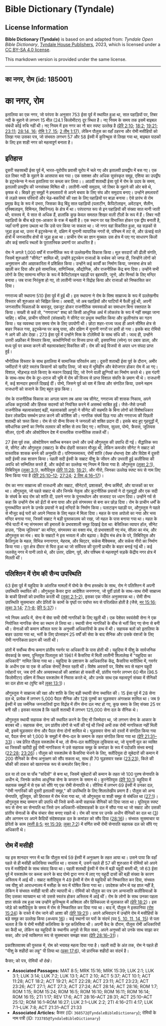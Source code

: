 # Bible Dictionary (Tyndale)

## License Information

**Bible Dictionary (Tyndale)** is based on and adapted from: _Tyndale Open Bible Dictionary_, [Tyndale House Publishers](https://tyndaleopenresources.com/), 2023, which is licensed under a [CC BY-SA 4.0 license](https://creativecommons.org/licenses/by-sa/4.0/legalcode.en).

This markdown version is provided under the same license.



--------------------------------

## का नगर, रोम (id: 185001)

का नगर, रोम
===========

इतालिया का एक नगर, जो परंपरा के अनुसार 753 ईसा पूर्व में स्थापित हुआ था, सात पहाड़ियों पर, तिबर नदी के मुहाने से लगभग 15 मील (24\.1 किलोमीटर) दूर स्थित है। नए नियम के समय तक इसमें बाइबल संबंधी कोई रुचि नहीं थी। नए नियम में इस नगर का नौ बार स्पष्ट उल्लेख है ([प्रेरि 2:10](https://ref.ly/Acts2:10); [18:2](https://ref.ly/Acts18:2); [19:21](https://ref.ly/Acts19:21); [23:11](https://ref.ly/Acts23:11); [28:14, 16](https://ref.ly/Acts28:14,Acts28:16); [रोमि 1:7, 15](https://ref.ly/Rom1:7,Rom1:15); [2 तीमु 1:17](https://ref.ly/2Tim1:17)), लेकिन पौलुस का वहाँ ठहरना और रोमी मसीहियों को लिखा गया उसका पत्र, जो संभवतः लगभग 57 और 58 ईस्वी में कुरिन्थुस से लिखा गया था, बाइबल पाठकों के लिए इस शाही नगर को महत्वपूर्ण बनाता है।

इतिहास
------

दूसरी सहस्राब्दी ईसा पूर्व में, भारत\-यूरोपीय प्रवासी यूरोप में चले गए और इतालवी प्रायद्वीप में बस गए। एक दल तिबर नदी के मुहाने के आसपास बस गया। एक सशक्त और अधिक सुसंस्कृत समूह, एशिया का उपद्वीप के इट्रस्केन्स ने मध्य इतालिया पर कब्ज़ा कर लिया।। आठवीं शताब्दी ईसा पूर्व में रोम के उदय के समय, इतालवी प्रायद्वीप की जनसंख्या मिश्रित थी। लातीनी\-भाषी समुदाय, जो तिबर के मुहाने की ओर बसे थे, कृषक थे। बिखरे हुए समूहों ने हमलावरों से अपने बचाव के लिए संघ और समुदाय बनाए। उन्होंने हमलावरों से लड़ते समय परिवारों और भेड़\-बकरियों की रक्षा के लिए पहाड़ियों पर बाड़ा बनाया। ऐसे प्रारंभ से रोम प्रमुख केंद्र के रूप में उभरा, जिसका केंद्र बिंदु सात पहाड़ियों (पलाटीन, कैपिटोलाइन, अवेंटाइन, सैलीन, एस्क्विलाइन, विमिनल, क्विरिनल) के क्षेत्र में था। परंपरागत रूप से इन पहाड़ियों की संख्या सात मानी जाती थी; वास्तव में, ये सात से अधिक हैं, हालांकि कुछ केवल समतल शिखर वाली टीलों के रूप में हैं। तिबर नदी पहाड़ियों के बीच बड़े एस\-आकार के वक्र में बहती है। एक स्थान पर यह विभाजित होकर एक द्वीप बनाती है, जहाँ पानी इतना उथला था कि उसे पार किया जा सकता था। जो नगर वहां विकसित हुआ, वह सड़कों से जुड़ा हुआ था, उत्तर में इट्रस्केन्स से, दक्षिण में यूनानी व्यापारिक नगरों से, पश्चिम में तट से, और ऊंचाई वाले क्षेत्रों में जनजातीय क्षेत्रों से जुड़ा हुआ था। प्राचीन रोम का ज्ञान मुख्यतः उस क्षेत्र में पाए गए साधारण किलों और कई समाधि स्थलों के पुरातात्त्विक प्रमाणों पर आधारित है।

रोम ने अगले 1,000 वर्षों में राजनीतिक रूप से उल्लेखनीय विकास किया। मूल सरदारों की ढीली संगति, जिसमें शुरुआती "सीनेट" शामिल थी, उन्होंने इट्रस्केन राजाओं के वर्चस्व को जगह दी, जिन्होंने लोगों को अनुशासन और आज्ञाकारिता में प्रशिक्षित किया। उन्होंने कई कार्यों का निर्माण किया, जनसभा क्षेत्र को खाली कर दिया और इसे सामाजिक, वाणिज्यिक, औद्योगिक, और राजनीतिक केंद्र बना दिया। उन्होंने सभी लोगों के लिए सामान्य मन्दिर के रूप में कैपिटोलाइन पहाड़ी पर बृहस्पति, जूनो, और मिनर्वा के लिए मन्दिर बनाया। जब राजा निरंकुश हो गए, तो लातीनी जनता ने विद्रोह किया और राजाओं को निष्कासित कर दिया।

गणराज्य की स्थापना 510 ईसा पूर्व में हुई थी। इस स्थापना ने रोम के विश्व साम्राज्य के रूप में उल्लेखनीय विस्तार की शुरुआत को चिह्नित किया। आबादी, जो अब पहाड़ियों और घाटियों में फैली हुई थी, अपनी जनजातीय भिन्नताओं के बावजूद, एकजुट होकर राजनीतिक समस्याओं का समाधान बिना रक्तपात के किया। सख्ती से कहें तो, "गणराज्य" शब्द को किसी आधुनिक अर्थ में लोकतंत्र के रूप में नहीं समझा जाना चाहिए। बल्कि, प्राचीन परिवारों (संरक्षकों) ने सीनेट पर प्रभुत्व स्थापित किया और कुलीनतंत्र का गठन किया। यह व्यवस्था उस समय रोम के लिए उपयोगी थी। छोटा शहर\-राज्य जल्द ही अपने सीमित क्षेत्र से बाहर निकल गया, इट्रस्केन्स पर काबू पाया, और दक्षिण में यूनानी नगरों पर हावी हो गया। इसके बाद रोमियो ने आगे की ओर देखा। 273 ईसा पूर्व में उन्होंने मिस्र के टोलेमियों के साथ संधि की। जल्द ही, उन्होंने उत्तरी अफ्रीका में विस्तार किया, कार्थागिनियों पर विजय प्राप्त की, इसपानिया (स्पेन) पर दबाव डाला, और मध्य पूर्व पर कब्जा करने की महत्वाकांक्षाएं विकसित कीं। रोम की कई विजयों से अपार धन संपदा प्राप्त हुई।

भौगोलिक विस्तार के साथ इतालिया में सामाजिक परिवर्तन आए। दूसरी शताब्दी ईसा पूर्व के दौरान, अमीर जमींदारों ने छोटे स्वतंत्र किसानों को खरीद लिया, जो बाद में भूमिहीन और बेरोजगार होकर रोम में आ गए। विशाल, भीड़भाड़ वाले किराए के मकान दिखाई दिए, जो रेंगने वाली झुग्गियों का निर्माण करते थे। इस गंदगी के साथ\-साथ रोम के दूर\-दराज की भूमि में रोम की विजय से प्राप्त विशाल संपत्ति के प्रमाण भी थे। राजधानी में, कई शानदार इमारतें दिखाई दीं। पोम्पे, जिसने पूर्व को वश में किया और संगठित किया, उसने महान राजधानी को सजाने के लिए बहुत कुछ किया।

रोम के राजनीतिक विकास का अगला चरण तब आया जब सीनेट, गणराज्य की शासक निकाय, अपने अधिक कट्टरपंथी और हिंसक सदस्यों को नियंत्रित करने में असमर्थ साबित हुई। जैसे\-जैसे उनकी राजनीतिक महत्वाकांक्षाएं बढ़ीं, महत्वाकांक्षी अगुवो ने सीनेट की सहमति के बिना लोगों को विशेषाधिकार देकर लोकप्रिय समर्थन प्राप्त करने की कोशिश की। नागरिक संघर्ष छिड़ गया और गणराज्य की पिछली शताब्दी को त्रस्त किया। रोम से परे सैन्य विजय ने जनरलों को शक्ति प्रदान दी। इसके बाद हुए गृहयुद्धों में, संवैधानिक प्रश्नों का निर्णय तलवार की शक्ति से तय किए गए। मारियस, सुल्ला, पोम्पे, क्रैसस, जूलियस सीज़र, एंटनी और ऑक्टेवियन देश में वास्तविक राजनीतिक ताकतें थीं।

27 ईसा पूर्व तक, ऑक्टेवियन सर्वोच्च बनकर उभरे और उन्हें औगुस्तुस की उपाधि दी गई। सैद्धांतिक रूप से, सीनेट और औगुस्तुस (सम्राट) के बीच दोहरी सरकार मौजूद थी, लेकिन कमजोर सीनेट ने सम्राट को वास्तविक शासक बनने की अनुमति दी। परिणामस्वरूप, रोमी शांति (*पैक्स रोमाना*) देश और विदेश में दूसरी सदी ईस्वी तक शासन किया। पहली सदी ईस्वी के सम्राट यीशु के जीवन और उभरती हुई कलीसिया की अवधि को सम्मिलित करते हैं, और कईयों का उल्लेख नए नियम में किया गया है: औगुस्तुस ([लूका 2:1](https://ref.ly/Luke2:1)), तिबिरियुस ([लूका 3:1](https://ref.ly/Luke3:1)), क्लौदियुस ([प्रेरि 11:28](https://ref.ly/Acts11:28); [18:2](https://ref.ly/Acts18:2)), और नीरो, जिनका उल्लेख स्पष्ट रूप से नाम लिए बिना किया गया है ([प्रेरि 25:10–12](https://ref.ly/Acts25:10-Acts25:12); [27:24](https://ref.ly/Acts27:24); [2 तिम 4:16–17](https://ref.ly/2Tim4:16-2Tim4:17))।

रोम का नगर साम्राज्य की राजधानी और सम्राट, सीनेटरों, प्रशासकों, सैन्य कर्मियों, और याजकों का घर था। औगुस्तुस, जो पहले सम्राट थे और जिनके नेतृत्व और कूटनीतिक प्रयासों ने दो गृहयुद्धों और एक सदी के संघर्ष के बाद रोम को शांति दी, उसने नगर के पुनर्स्थापन और सजावट पर ध्यान दिया। उन्होंने गर्व से कहा कि उन्होंने रोम को ईंटों से बना पाया और इसे संगमरमर से बना कर छोड़ दिया। रोम के प्राचीन धर्मों के पुनर्स्थापित करने के उनके प्रयासों ने कई मन्दिरों के निर्माण किया। पलाटाइन पहाड़ी पर, औगुस्तुस ने पहले से मौजूद कई घरों को अपने निवास के लिए महल में मिला दिया। महल के पास अपोलो का नया और भव्य मन्दिर बनाया गया, जिसमें सम्राट ने बड़ी पुस्तकालय को रखा, जो महल के पास बनाया गया था। महल के नीचे घाटी में नए संगमरमर की इमारतों के प्रभावशाली समूह दिखाई देता था: बेसिलिका व्यापार हॉल, सीनेट हाउस, "दिव्य जूलियस" का मन्दिर, संगमरमर का वक्ता मंच, दो प्रभावशाली नए मंच, सीज़र का मंच, और औगुस्तुस का मंच। बाद के सम्राटों ने इस भव्यता में और बढ़ाया। केंद्रीय मंच क्षेत्र के परे, तिबिरियुस और कैलिगुला के महल, विभिन्न स्नानागार, मेहराब, और थिएटर, सर्कस मैक्सिमस, और सर्कस नीरो का निर्माण किया गया। पूरा क्षेत्र दीवार से घिरा हुआ था जो सर्वियस की पुरानी प्राचीर के बाहर बनाई गई थी। कई जलसेतु नगर में पानी लाते थे, और उत्तर, दक्षिण, पूर्व, और पश्चिम से महत्वपूर्ण सड़कें केंद्रीय नगर क्षेत्र में मिलती थीं।

पलिश्तिन में रोम की सैन्य उपस्थिति
----------------------------------

63 ईसा पूर्व में यहूदिया के आंतरिक मामलों में पोम्पे के सैन्य हस्तक्षेप के साथ, रोम ने पलिश्तिन में अपनी उपस्थिति स्थापित की। औगुस्तुस कैसर द्वारा आदेशित जनगणना, जो पूर्वी प्रांतों के साथ\-साथ रोमी साम्राज्य के बाकी हिस्सों को प्रभावित करती थी ([लूका 2:1–2](https://ref.ly/Luke2:1-Luke2:2)), इसका एक जीवंत अनुस्मारक था। रोमी सैन्य उपस्थिति सुसमाचार और प्रेरितों के कामों के पृष्ठों पर पर्याप्त रूप से परिलक्षित होती है (जैसे, [मर 15:16](https://ref.ly/Mark15:16); [लूका 3:14](https://ref.ly/Luke3:14); [7:1–8](https://ref.ly/Luke7:1-Luke7:8); [प्रेरि 5:37](https://ref.ly/Acts5:37))।

नये नियम अवधि में, सेना में सेवा सभी रोमी नागरिकों के लिए खुली थी। एक पेशेवर स्वयंसेवी सेना ने एक नियोजित नागरिक सेना का स्थान ले लिया था। स्थायी सेना नागरिकों के बीच से भर्ती किए गए सेना से बनी थी। सेनाओं की कमान कौंसल स्तर के अनुभवी अधिकारियों के हाथ में थी। सहायक बलों को इतालिया के बाहर उठाया गया था, भर्ती के लिए प्रोत्साहन 25 वर्षों की सेवा के बाद सैनिक और उसके वंशजों के लिए रोमी नागरिकता प्रदान की जाती थी।

प्रांतों में सर्वोच्च सैन्य कमान प्रांतीय गवर्नर या अधिकारी के पास होती थी। यहूदिया में यीशु के सार्वजनिक सेवकाई के समय, पुन्तियुस पिलातुस को 1961 में कैसरिया में मिली लातीनी शिलालेख में "यहूदिया का अधिकारी" नामित किया गया था। यहूदिया के प्रशासन के आधिकारिक केंद्र, कैसरिया मारीतिमा में, गवर्नर के अधीन एक या एक से अधिक सेनाएँ तैनात रहती थीं। विशेष अवसरों पर, विशेष रूप से महान यहूदी त्योहारों पर, जब दंगों और अव्यवस्थाओं की आशंका हो सकती थी, प्रांतीय गवर्नर लगभग 60 मील (96\.5 किलोमीटर) दक्षिण में स्थित यरूशलेम में निवास करते थे, और उनके साथ एक महत्वपूर्ण संख्या में सैनिकों का दल होता था (पुष्टि करें [लूका 13:1](https://ref.ly/Luke13:1))।

औगुस्तुस ने साम्राज्य की रक्षा और शांति के लिए बड़ी स्थायी सेना स्थापित की। 15 ईसा पूर्व में 28 सेना दल थे, प्रत्येक में लगभग 5,000 पैदल सैनिक और 128 पुरुषों का घुड़सवार अंगरक्षक शामिल था। जब 9 ईस्वी में उग्र जर्मनिक जनजातियों द्वारा विद्रोह में तीन सेना दल नष्ट हो गए, कुछ समय के लिए संख्या 25 पर बनी रही। इसका मतलब है कि पहली शताब्दी में लगभग 125,000 सेना दल के सैनिक थे।

औगुस्तुस स्थायी सहायक सेना की स्थापित करने के लिए भी जिम्मेदार था, जो लगभग सेना के आकार के बराबर थी। सहायक सेना, उन प्रांतीय लोगों से भर्ती की गई थी जिन्हें अभी तक रोमी नागरिकता नहीं मिली थी, इसमें घुड़सवार सेना और पैदल सेना दोनों शामिल थे। घुड़सवार सेना को दस्तों में संगठित किया गया था, पैदल सेना को 1,000 के समूहों में सैन्य\-दल के कमान के तहत संगठित किया गया था ([प्रेरि 21:31–33](https://ref.ly/Acts21:31-Acts21:33))। जब प्रेरित पौलुस यरूशलेम में था, तो सैन्य\-दल क्लौदियुस लूसियास था, जो यूनानी मूल का व्यक्ति था जिसकी खरीदी हुई रोमी नागरिकता ने उसे सहायक समूह के कमांडर के रूप में पदोन्नति संभव बनाई ([22:28](https://ref.ly/Acts22:28); [23:26](https://ref.ly/Acts23:26))। पौलुस को यरूशलेम से कैसरिया भेजने के लिए, क्लौदियुस दो सूबेदारों की कमान में 200 सैनिकों के सैन्य अनुरक्षण को सौंप सकता था, साथ ही 70 घुड़सवार रक्षक ([23:23](https://ref.ly/Acts23:23)), किले की चौकी की ताकत को खतरनाक रूप से कमज़ोर किए बिना।

दल या तो दस या पाँच "सदियों" से बना था, जिसमें सूबेदारों की कमान के तहत जो 100 पुरुष सेनापति के अधीन थे, जिनके कर्तव्य आधुनिक सेना के कप्तान के समान थे। कुरनेलियुस ([प्रेरि 10:1](https://ref.ly/Acts10:1)) यहूदिया में सहायक समूहों में से एक को सौंपे गए एक रोमी सेनापति थे। सीरिया में लगभग 69 ईस्वी में उनका दल, "रोमी नागरिकों की दूसरी इतालवी समूह," की उपस्थिति के लिए शिलालेखीय प्रमाण हैं। पौलुस को अन्य सेनापति, यूलियुस, की हिरासत में रोम भेजा गया था, जो औगुस्तुस या शाही समूह से संबंधित था ([27:1](https://ref.ly/Acts27:1))। औगुस्तुस शब्द सम्मान की उपाधि थी जिसे कभी\-कभी सहायक सैनिकों को दिया जाता था। यूलियुस स्पष्ट रूप से सेना का सेनापति था जिसे उन अधिकारी\-संदेशवाहकों के दल में सौंपा गया था जो सम्राट और उसकी प्रांतीय सेनाओं के बीच संचार सेवा बनाए रखते थे। रोम की यात्रा पर उनके अधीन सैनिकों का दल था ([3](https://ref.ly/Acts27:3)) और आगमन पर अपने कैदियों संदेशवाहक दल के कमांडर को सौंप दिया ([28:16](https://ref.ly/Acts28:16))। संभवतः सुसमाचार या प्रेरितों के काम ([मत्ती 8:5](https://ref.ly/Matt8:5); [मर 15:39](https://ref.ly/Mark15:39); [लूका 7:2](https://ref.ly/Luke7:2)) में वर्णित सभी रोमी सेनापति सहायक दल को सौंपे गए अधिकारी थे।

रोम में मसीही
-------------

यह इस शानदार नगर में था कि पौलुस मार्च 59 ईस्वी में अनुरक्षण के तहत आया था। उसने पाया कि वहाँ पहले से ही मसीही कलिसिया स्थापित था। वास्तव में, उसने पहले ही 57 की शुरुआत में रोमियों को अपने पत्र में मसीहियों के साथ संवाद किया था। पहली शताब्दी ईस्वी में रोम में बड़ी यहूदी बस्ती थी, जो 63 ईसा पूर्व में यरूशलेम पर कब्जा करने के बाद पोम्पे द्वारा नगर में लाए गए यहूदी दासों की बड़ी संख्या के कारण अस्तित्व में आई थी। सम्राट क्लौदियुस ने 49 ईस्वी में रोम से यहूदियों को निष्कासित कर दिया, संभवतः जब यीशु को आराधनालय में मसीहा के रूप में घोषित किया गया था। उपदेशक कौन थे यह ज्ञात नहीं है, लेकिन वे संभवतः मसीही यात्री और व्यापारी थे। रोमियों को पौलुस का पत्र उन अन्यजाति कलीसियाओं के लिए उसका व्याख्यान था जो उससे स्वतंत्र होकर अस्तित्व में आई थीं। रोम के लोगों के साथ उनका पहला ज्ञात संपर्क तब हुआ जब उन्होंने कुरिन्थुस में अक्विला और प्रिस्किल्ला से मुलाकात की ([प्रेरि 18:2](https://ref.ly/Acts18:2))। इस जोड़े को क्लौदियुस के समय में रोम से निष्कासित कर दिया गया था। बाद में, पौलुस ने इसपानिया ([रोम 15:24](https://ref.ly/Rom15:24)) के रास्ते में रोम जाने की आशा की ([प्रेरि 19:21](https://ref.ly/Acts19:21))। अपने अभिवादन में उन्होंने रोम में मसीहियों के बड़े समूह का उल्लेख किया (अध्याय [16](https://ref.ly/Rom16:1-Rom16:27))। कई स्थानों पर घरों के संदर्भ (पद [5, 10, 11, 14, 15](https://ref.ly/Rom16:5,Rom16:10,Rom16:11,Rom16:14,Rom16:15)) से पता चलता है कि ये रोमी मसीही कलिसिया के गृह कलिसिया थी। अपनी कैद के दौरान, पौलुस रोमी अधिकारियों का कैदी था, लेकिन वह यहूदियों के स्थानीय अगुवो से मिल सका, अपने अनुभवों को उनके साथ साझा कर सका, और उन्हें व्यक्तिगत रूप से सुसमाचार समझा सका ([प्रेरि 28:16–31](https://ref.ly/Acts28:16-Acts28:31))।

प्रकाशितवाक्य की पुस्तक में, रोम को भयावह महत्व दिया गया है। पहली सदी के अंत तक, रोम ने पहले ही "यीशु के शहीदों का लहू" पी लिया था ([प्रका 17:6](https://ref.ly/Rev17:6)), जो प्रारंभिक शहीदों का संदर्भ है।

 कैसर; को पत्र, रोमियों *भी देखे*।

* **Associated Passages:** MAT 8:5; MRK 15:16; MRK 15:39; LUK 2:1; LUK 3:1; LUK 3:14; LUK 7:2; LUK 13:1; ACT 2:10; ACT 5:37; ACT 10:1; ACT 11:28; ACT 18:2; ACT 19:21; ACT 22:28; ACT 23:11; ACT 23:23; ACT 23:26; ACT 27:1; ACT 27:3; ACT 27:24; ACT 28:14; ACT 28:16; ROM 1:7; ROM 1:15; ROM 15:24; ROM 16:5; ROM 16:10; ROM 16:11; ROM 16:14; ROM 16:15; 2TI 1:17; REV 17:6; ACT 28:16–ACT 28:31; ACT 25:10–ACT 25:12; ROM 16:1–ROM 16:27; LUK 2:1–LUK 2:2; 2TI 4:16–2TI 4:17; LUK 7:1–LUK 7:8; ACT 21:31–ACT 21:33
* **Associated Articles:** कैसर (ID: `368572@TyndaleBibleDictionary`); रोमियों के नाम पत्री (ID: `733785@TyndaleBibleDictionary`)

